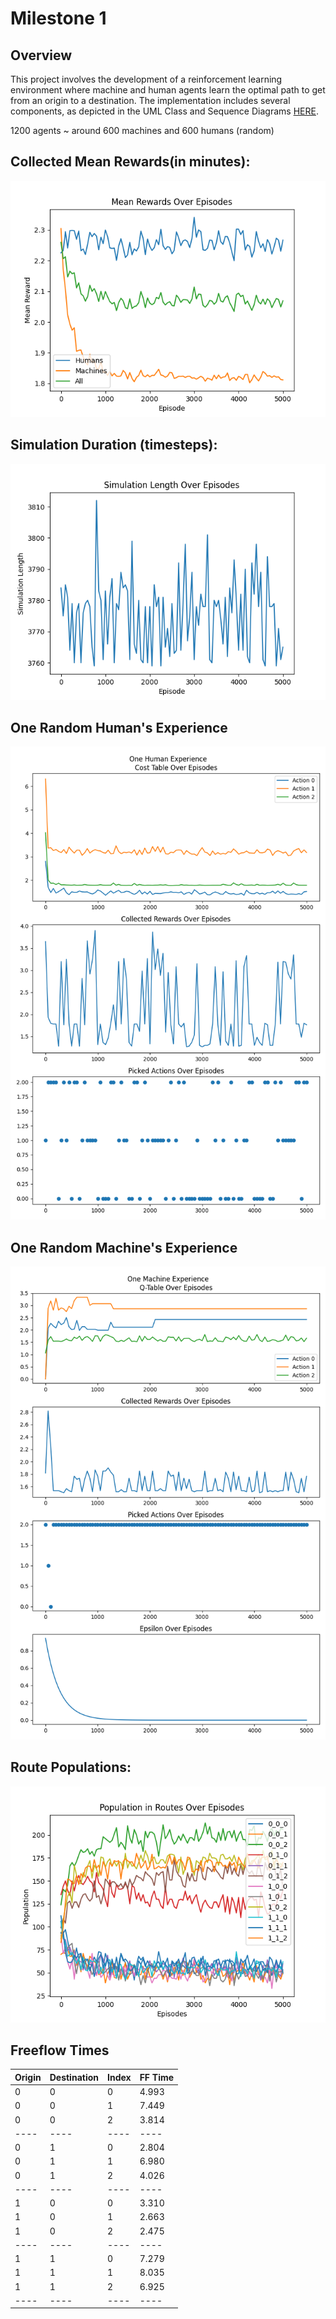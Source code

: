 # Milestone 1

## Overview

This project involves the development of a reinforcement learning environment where machine and human agents learn the optimal path to get from an origin to a destination.
The implementation includes several components, as depicted in the UML Class and Sequence Diagrams [HERE](https://miro.com/app/board/uXjVN4vGqSI=/?share_link_id=316593087566).

1200 agents ~ around 600 machines and 600 humans (random)


## Collected Mean Rewards(in minutes):
![](readme_plots/rewards.png)


## Simulation Duration (timesteps):
![](readme_plots/simulation_length.png)


## One Random Human's Experience
![](readme_plots/one_human.png)


## One Random Machine's Experience
![](readme_plots/one_machine.png)


## Route Populations:
![](readme_plots/flows.png)


## Freeflow Times

| Origin | Destination | Index | FF Time |
|--------|-------------|-------|---------|
|   0    |      0      |   0   |  4.993  |
|   0    |      0      |   1   |  7.449  |
|   0    |      0      |   2   |  3.814  |
|  ----  |     ----    |  ---- |   ----  |
|   0    |      1      |   0   |  2.804  |
|   0    |      1      |   1   |  6.980  |
|   0    |      1      |   2   |  4.026  |
|  ----  |     ----    |  ---- |   ----  |
|   1    |      0      |   0   |  3.310  |
|   1    |      0      |   1   |  2.663  |
|   1    |      0      |   2   |  2.475  |
|  ----  |     ----    |  ---- |   ----  |
|   1    |      1      |   0   |  7.279  |
|   1    |      1      |   1   |  8.035  |
|   1    |      1      |   2   |  6.925  |
|  ----  |     ----    |  ---- |   ----  |
